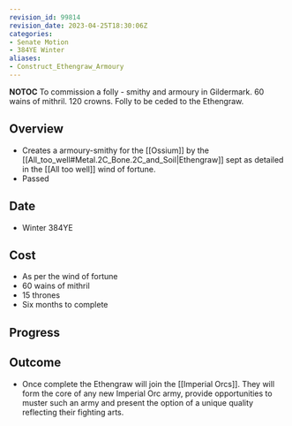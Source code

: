 ```yaml
---
revision_id: 99814
revision_date: 2023-04-25T18:30:06Z
categories:
- Senate Motion
- 384YE Winter
aliases:
- Construct_Ethengraw_Armoury
---
```



__NOTOC__
To commission a folly - smithy and armoury in Gildermark. 60 wains of mithril. 120 crowns. Folly to be ceded to the Ethengraw.
## Overview
* Creates a armoury-smithy for the [[Ossium]] by the [[All_too_well#Metal.2C_Bone.2C_and_Soil|Ethengraw]] sept as detailed in the [[All too well]] wind of fortune.
* Passed
## Date
* Winter 384YE
## Cost
* As per the wind of fortune
* 60 wains of mithril
* 15 thrones
* Six months to complete

## Progress

## Outcome
* Once complete the Ethengraw will join the [[Imperial Orcs]]. They will form the core of any new Imperial Orc army, provide opportunities to muster such an army and present the option of a unique quality reflecting their fighting arts.